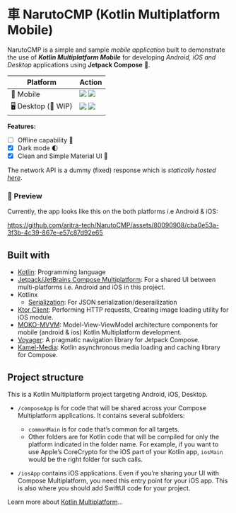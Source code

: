 # ⾞ NarutoCMP (Kotlin Multiplatform Mobile)

NarutoCMP is a simple and sample _mobile application_ built to demonstrate the use of
_**Kotlin Multiplatform Mobile**_ for developing _Android, iOS and Desktop_ applications
using **Jetpack Compose** 🚀.

| Platform    | Action                                                                                                                                                                                                                                                                                                                                                                                                                                                                                                                                  |
|-------------|-----------------------------------------------------------------------------------------------------------------------------------------------------------------------------------------------------------------------------------------------------------------------------------------------------------------------------------------------------------------------------------------------------------------------------------------------------------------------------------------------------------------------------------------|
| 📱 Mobile   | [![](https://img.shields.io/badge/Android-black.svg?style=for-the-badge&logo=android)](https://github.com/PatilShreyas/ChaKt-KMP/releases/latest/download/chakt-android.apk)  ![](https://img.shields.io/badge/iOS-black.svg?style=for-the-badge&logo=apple)                                                                                                                                                                                                                                                                                                                                                          |
| 🖥️ Desktop (🚧 WIP) | [![](https://img.shields.io/badge/Windows-black.svg?style=for-the-badge&logo=windows)](https://github.com/PatilShreyas/ChaKt-KMP/releases/latest/download/chakt-windows-x64.jar) [![](https://img.shields.io/badge/MacOS-black.svg?style=for-the-badge&logo=apple)](https://github.com/PatilShreyas/ChaKt-KMP/releases/latest/download/chakt-macos-x64.jar) |

**Features:**

- [ ] Offline capability 📵
- [x] Dark mode 🌓
- [x] Clean and Simple Material UI 🎨

The network API is a dummy (fixed) response which is _statically hosted
[here](https://mocki.io/v1/7045e412-4c60-4099-b787-910781aa2acc)_.

### 📱 Preview

Currently, the app looks like this on the both platforms i.e Android & iOS:

https://github.com/aritra-tech/NarutoCMP/assets/80090908/cba0e53a-3f3b-4c39-867e-e57c87d92e65

## Built with 

- [Kotlin](kotlinlang.org): Programming language
- [Jetpack/JetBrains Compose Multiplatform](https://www.jetbrains.com/lp/compose-multiplatform/): For a shared UI between multi-platforms i.e. Android and iOS in this project.
- Kotlinx
  - [Serialization](https://github.com/Kotlin/kotlinx.serialization): For JSON serialization/deserailization
- [Ktor Client](https://github.com/ktorio/ktor): Performing HTTP requests, Creating image loading utility for iOS module.
- [MOKO-MVVM](https://github.com/icerockdev/moko-mvvm): Model-View-ViewModel architecture components for mobile (android & ios) Kotlin Multiplatform development.
- [Voyager](https://github.com/adrielcafe/voyager): A pragmatic navigation library for Jetpack Compose.
- [Kamel-Media](https://github.com/Kamel-Media/Kamel): Kotlin asynchronous media loading and caching library for Compose.
  
## Project structure 

This is a Kotlin Multiplatform project targeting Android, iOS, Desktop.

* `/composeApp` is for code that will be shared across your Compose Multiplatform applications.
  It contains several subfolders:
  - `commonMain` is for code that’s common for all targets.
  - Other folders are for Kotlin code that will be compiled for only the platform indicated in the folder name.
    For example, if you want to use Apple’s CoreCrypto for the iOS part of your Kotlin app,
    `iosMain` would be the right folder for such calls.

* `/iosApp` contains iOS applications. Even if you’re sharing your UI with Compose Multiplatform, 
  you need this entry point for your iOS app. This is also where you should add SwiftUI code for your project.


Learn more about [Kotlin Multiplatform](https://www.jetbrains.com/help/kotlin-multiplatform-dev/get-started.html)…
